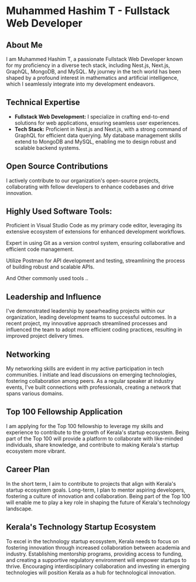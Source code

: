 # Muhammed Hashim T - Fullstack Web Developer

## About Me
I am Muhammed Hashim T, a passionate Fullstack Web Developer known for my proficiency in a diverse tech stack, including Nest.js, Next.js, GraphQL, MongoDB, and MySQL. My journey in the tech world has been shaped by a profound interest in mathematics and artificial intelligence, which I seamlessly integrate into my development endeavors.

## Technical Expertise
- **Fullstack Web Development:** I specialize in crafting end-to-end solutions for web applications, ensuring seamless user experiences.
- **Tech Stack:** Proficient in Nest.js and Next.js, with a strong command of GraphQL for efficient data querying. My database management skills extend to MongoDB and MySQL, enabling me to design robust and scalable backend systems.


## Open Source Contributions
I actively contribute to our organization's open-source projects, collaborating with fellow developers to enhance codebases and drive innovation.

## Highly Used Software Tools:

Proficient in Visual Studio Code as my primary code editor, leveraging its extensive ecosystem of extensions for enhanced development workflows.

Expert in using Git as a version control system, ensuring collaborative and efficient code management.

Utilize Postman for API development and testing, streamlining the process of building robust and scalable APIs.

And Other commonly used tools ..

## Leadership and Influence
I've demonstrated leadership by spearheading projects within our organization, leading development teams to successful outcomes. In a recent project, my innovative approach streamlined processes and influenced the team to adopt more efficient coding practices, resulting in improved project delivery times.

## Networking
My networking skills are evident in my active participation in tech communities. I initiate and lead discussions on emerging technologies, fostering collaboration among peers. As a regular speaker at industry events, I've built connections with professionals, creating a network that spans various domains.

## Top 100 Fellowship Application
I am applying for the Top 100 fellowship to leverage my skills and experience to contribute to the growth of Kerala's startup ecosystem. Being part of the Top 100 will provide a platform to collaborate with like-minded individuals, share knowledge, and contribute to making Kerala's startup ecosystem more vibrant.

## Career Plan
In the short term, I aim to contribute to projects that align with Kerala's startup ecosystem goals. Long-term, I plan to mentor aspiring developers, fostering a culture of innovation and collaboration. Being part of the Top 100 will enable me to play a key role in shaping the future of Kerala's technology landscape.

## Kerala's Technology Startup Ecosystem
To excel in the technology startup ecosystem, Kerala needs to focus on fostering innovation through increased collaboration between academia and industry. Establishing mentorship programs, providing access to funding, and creating a supportive regulatory environment will empower startups to thrive. Encouraging interdisciplinary collaboration and investing in emerging technologies will position Kerala as a hub for technological innovation.
